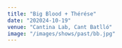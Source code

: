 ```yaml
---
title: "Big Blood + Thérése"
date: "202024-10-19"
venue: "Cantina Lab, Cant Batlló"
image: "/images/shows/past/bb.jpg"
---
```

